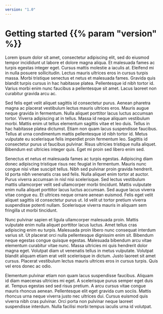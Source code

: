```yaml
---
version: "1.0"
---
```


# Getting started {{% param "version" %}}

Lorem ipsum dolor sit amet, consectetur adipiscing elit, sed do eiusmod tempor incididunt ut labore et dolore magna aliqua. Et malesuada fames ac turpis egestas integer eget. Cursus mattis molestie a iaculis at. Eleifend mi in nulla posuere sollicitudin. Lectus mauris ultrices eros in cursus turpis massa. Morbi tristique senectus et netus et malesuada fames. Gravida quis blandit turpis cursus in hac habitasse platea. Pellentesque id nibh tortor id. Varius morbi enim nunc faucibus a pellentesque sit amet. Lacus laoreet non curabitur gravida arcu ac.

Sed felis eget velit aliquet sagittis id consectetur purus. Aenean pharetra magna ac placerat vestibulum lectus mauris ultrices eros. Mauris augue neque gravida in fermentum. Nulla aliquet porttitor lacus luctus accumsan tortor. Viverra adipiscing at in tellus. Massa id neque aliquam vestibulum morbi. Mattis enim ut tellus elementum sagittis vitae et leo duis. Tellus in hac habitasse platea dictumst. Etiam non quam lacus suspendisse faucibus. Tellus at urna condimentum mattis pellentesque id nibh tortor id. Metus vulputate eu scelerisque felis imperdiet proin fermentum leo. Sagittis id consectetur purus ut faucibus pulvinar. Risus ultricies tristique nulla aliquet. Bibendum est ultricies integer quis. Eget mi proin sed libero enim sed.

Senectus et netus et malesuada fames ac turpis egestas. Adipiscing diam donec adipiscing tristique risus nec feugiat in fermentum. Mauris nunc congue nisi vitae suscipit tellus. Nibh sed pulvinar proin gravida hendrerit. Id porta nibh venenatis cras sed felis. Nulla aliquet enim tortor at auctor. Purus viverra accumsan in nisl nisi scelerisque. Sed lectus vestibulum mattis ullamcorper velit sed ullamcorper morbi tincidunt. Mattis vulputate enim nulla aliquet porttitor lacus luctus accumsan. Sed augue lacus viverra vitae congue eu. Et ultrices neque ornare aenean euismod. Felis eget velit aliquet sagittis id consectetur purus ut. Id velit ut tortor pretium viverra suspendisse potenti nullam. Scelerisque viverra mauris in aliquam sem fringilla ut morbi tincidunt.

Nunc pulvinar sapien et ligula ullamcorper malesuada proin. Mattis vulputate enim nulla aliquet porttitor lacus luctus. Amet tellus cras adipiscing enim eu turpis. Malesuada proin libero nunc consequat interdum varius sit. Ut placerat orci nulla pellentesque dignissim enim sit. Bibendum neque egestas congue quisque egestas. Malesuada bibendum arcu vitae elementum curabitur vitae nunc. Massa ultricies mi quis hendrerit dolor magna eget. Volutpat diam ut venenatis tellus in metus vulputate. Volutpat blandit aliquam etiam erat velit scelerisque in dictum. Justo laoreet sit amet cursus. Placerat vestibulum lectus mauris ultrices eros in cursus turpis. Quis vel eros donec ac odio.

Elementum pulvinar etiam non quam lacus suspendisse faucibus. Aliquam id diam maecenas ultricies mi eget. A scelerisque purus semper eget duis at. Tempus egestas sed sed risus pretium. A arcu cursus vitae congue mauris rhoncus aenean. Pellentesque elit eget gravida cum sociis. Mattis rhoncus urna neque viverra justo nec ultrices dui. Cursus euismod quis viverra nibh cras pulvinar. Orci porta non pulvinar neque laoreet suspendisse interdum. Nulla facilisi morbi tempus iaculis urna id volutpat.
